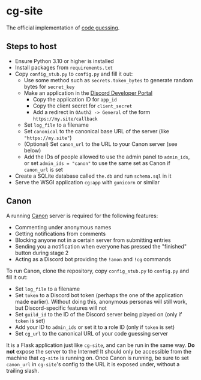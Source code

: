 # cg-site

The official implementation of [code guessing](https://codeguessing.gay).

## Steps to host
- Ensure Python 3.10 or higher is installed
- Install packages from `requirements.txt`
- Copy `config_stub.py` to `config.py` and fill it out:
    - Use some method such as `secrets.token_bytes` to generate random bytes for `secret_key`
    - Make an application in the [Discord Developer Portal](https://discord.com/developers/applications/)
        - Copy the application ID for `app_id`
        - Copy the client secret for `client_secret`
        - Add a redirect in `OAuth2 -> General` of the form `https://my.site/callback`
    - Set `log_file` to a filename
    - Set `canonical` to the canonical base URL of the server (like `"https://my.site"`)
    - (Optional) Set `canon_url` to the URL to your Canon server (see below)
    - Add the IDs of people allowed to use the admin panel to `admin_ids`, or set `admin_ids = "canon"` to use the same set as Canon if `canon_url` is set
- Create a SQLite database called `the.db` and run `schema.sql` in it
- Serve the WSGI application `cg:app` with `gunicorn` or similar

## Canon
A running [Canon](https://github.com/LyricLy/Canon) server is required for the following features:
- Commenting under anonymous names
- Getting notifications from comments
- Blocking anyone not in a certain server from submitting entries
- Sending you a notification when everyone has pressed the "finished" button during stage 2
- Acting as a Discord bot providing the `!anon` and `!cg` commands

To run Canon, clone the repository, copy `config_stub.py` to `config.py` and fill it out:
- Set `log_file` to a filename
- Set `token` to a Discord bot token (perhaps the one of the application made earlier). Without doing this, anonymous personas will still work, but Discord-specific features will not
- Set `guild_id` to the ID of the Discord server being played on (only if `token` is set)
- Add your ID to `admin_ids` or set it to a role ID (only if `token` is set)
- Set `cg_url` to the canonical URL of your code guessing server

It is a Flask application just like `cg-site`, and can be run in the same way. **Do not** expose the server to the Internet! It should only be accessible from the machine that `cg-site` is running on.
Once Canon is running, be sure to set `canon_url` in `cg-site`'s config to the URL it is exposed under, without a trailing slash.
